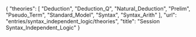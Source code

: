 {
    "theories": [
        "Deduction",
        "Deduction_Q",
        "Natural_Deduction",
        "Prelim",
        "Pseudo_Term",
        "Standard_Model",
        "Syntax",
        "Syntax_Arith"
    ],
    "url": "entries/syntax_independent_logic/theories",
    "title": "Session Syntax_Independent_Logic"
}